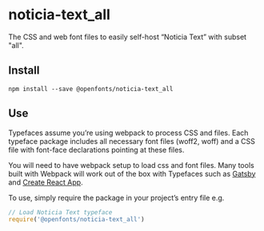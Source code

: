 
# noticia-text_all

The CSS and web font files to easily self-host “Noticia Text” with subset "all".

## Install

`npm install --save @openfonts/noticia-text_all`

## Use

Typefaces assume you’re using webpack to process CSS and files. Each typeface
package includes all necessary font files (woff2, woff) and a CSS file with
font-face declarations pointing at these files.

You will need to have webpack setup to load css and font files. Many tools built
with Webpack will work out of the box with Typefaces such as [Gatsby](https://github.com/gatsbyjs/gatsby)
and [Create React App](https://github.com/facebookincubator/create-react-app).

To use, simply require the package in your project’s entry file e.g.

```javascript
// Load Noticia Text typeface
require('@openfonts/noticia-text_all')
```
